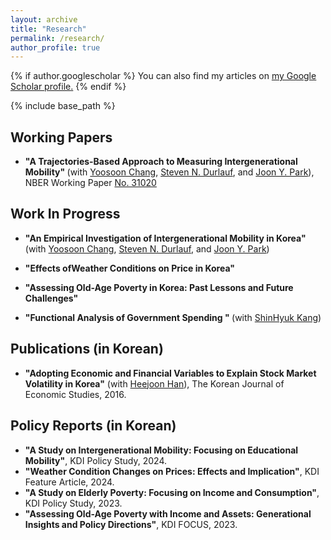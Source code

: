 ```yaml
---
layout: archive
title: "Research"
permalink: /research/
author_profile: true
---
```


{% if author.googlescholar %}
  You can also find my articles on <u><a href="{{author.googlescholar}}">my Google Scholar profile</a>.</u>
{% endif %}

{% include base_path %}


Working Papers
-----
* <b> "A Trajectories-Based Approach to Measuring Intergenerational Mobility" </b> (with [Yoosoon Chang](https://economics.indiana.edu/about/faculty/chang-yoosoon.html), [Steven N. Durlauf](https://harris.uchicago.edu/directory/steven-durlauf), and [Joon Y. Park](https://economics.indiana.edu/about/faculty/park-joon.html)),
  NBER Working Paper [No. 31020](https://www.nber.org/papers/w31020)

Work In Progress
-----
* <b> "An Empirical Investigation of Intergenerational Mobility in Korea" </b> (with [Yoosoon Chang](https://economics.indiana.edu/about/faculty/chang-yoosoon.html), [Steven N. Durlauf](https://harris.uchicago.edu/directory/steven-durlauf), and [Joon Y. Park](https://economics.indiana.edu/about/faculty/park-joon.html))

* <b> "Effects ofWeather Conditions on Price in Korea" </b>

* <b> "Assessing Old-Age Poverty in Korea: Past Lessons and Future Challenges" </b>

* <b> "Functional Analysis of Government Spending " </b> (with [ShinHyuk Kang](https://shinkangecon.github.io/))

Publications (in Korean)
-----
* <b>"Adopting Economic and Financial Variables to Explain Stock Market Volatility in Korea"</b> (with [Heejoon Han](https://sites.google.com/site/heejoonecon/)),
  The Korean Journal of Economic Studies, 2016.

Policy Reports (in Korean)
-----
* <b>"A Study on Intergenerational Mobility: Focusing on Educational Mobility"</b>, KDI Policy Study, 2024.
* <b>"Weather Condition Changes on Prices: Effects and Implication"</b>, KDI Feature Article, 2024.
* <b>"A Study on Elderly Poverty: Focusing on Income and Consumption"</b>, KDI Policy Study, 2023.
* <b>"Assessing Old-Age Poverty with Income and Assets: Generational Insights and Policy Directions"</b>, KDI FOCUS, 2023.
